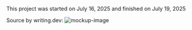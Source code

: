 This project was started on July 16, 2025 and finished on July 19, 2025

Source by writing.dev:
<img src="Home-Page.png" alt="mockup-image">

